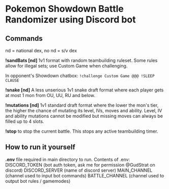 # Pokemon Showdown Battle Randomizer using Discord bot

## Commands

nd = national dex, no nd = s/v dex

**!sandBats [nd]** 
1v1 format with random teambuilding ruleset. Some rules allow for illegal sets; use Custom Game when challenging.

In opponent's Showdown chatbox:
`!challenge Custom Game @@@ !SLEEP CLAUSE`

**!snake [nd]**
A less unserious 1v1 snake draft format where each player gets at most 1 mon from OU, UU, RU and below.

**!mutations [nd]**
1v1 standard draft format where the lower the mon's tier, the higher the chance of mutating its level, IVs, moves and ability. Level, IV and ability mutations cannot be modified but missing moves can always be filled up to 4 slots.

**!stop** to stop the current battle. This stops any active teambuilding timer.

## How to run it yourself

**.env** file required in main directory to run. Contents of .env:
DISCORD_TOKEN (bot auth token, ask me for permission @GudStrat on discord)
DISCORD_SERVER (name of discord server)
MAIN_CHANNEL (channel used to input bot commands)
BATTLE_CHANNEL (channel used to output bot rules / gamemodes)